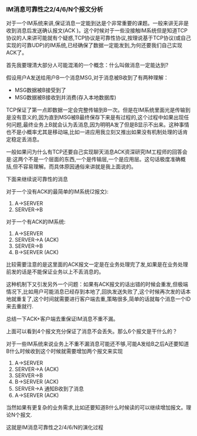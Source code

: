 ### IM消息可靠性之2/4/6/N个报文分析  <!-- {docsify-ignore} -->

对于一个IM系统来讲,保证消息一定能到达是个非常重要的课题。一般来讲无非是收到消息后发送确认报文(ACK )。这个时候对于一些没接触IM系统但是知道TCP协议的人来讲可能就有个疑惑,TCP协议是可靠性协议,按理说基于TCP协议(或自己实现的可靠UDP)的IM系统,已经确保了数据一定能发到,为何还要我们自己实现ACK了。

首先我要理清大部分人可能混淆的一个概念：什么叫做消息一定能达到?

假设用户A发送给用户B一个消息MSG,对于消息被B收到了有两种理解：

- MSG数据被B接受到了 
- MSG数据被B接收到并消费(存入本地数据库)

TCP保证了第一点即数据一定会完整传输到B一次。但是在IM系统里面光是传输到是没有意义的,因为直到MSG被B最终保存下来是有过程的,这个过程中如果出现任何问题,最终业务上B就会认为丢消息,因为明明A发了但是B显示不出来。这种事情也不是小概率尤其是移动端,比如一进应用我立刻又推出如果没有机制处理的话肯定稳定丢消息。

一般如果问为什么有TCP还要自己实现聊天消息ACK资深研究IM工程师的回答会是:这两个不是一个层面的东西,一个是传输层,一个是应用层。这句话极度准确概括,但不容易理解。而具体原因通俗来讲就是我上面说的。

下面来继续说可靠性的消息

对于一个没有ACK的最简单的IM系统(2报文):

1. A->SERVER
2. SERVER->B

对于一个有ACK的IM系统:

1. A->SERVER
2. SERVER->A  (ACK)
3. SERVER->B
4. B->SERVER  (ACK)

比较需要注意的是这里面的ACK报文一定是在业务处理完了发,如果是在业务处理前发的话是不能保证业务以上不丢消息的。

这种机制下又引发另外一个问题：如果有ACK报文的话出错的时候会重发,但极端情况下,比如用户可能消息已经存到本地了,回执发送失败了,这个时候再次发的话本地就重复了,这个时间就需要进行客户端去重,策略很多,简单的话就每个消息一个ID来去重就行.

总结一下ACK+客户端去重保证IM消息不重不漏。

上面可以看到4个报文充分保证了消息不会丢失。那么6个报文是干什么的？

对于一些IM系统来说业务上不重不漏消息可能还不够,可能A发给B之后A还要知道B什么时候收到这个时候就需要增加两个报文来实现

1. A->SERVER
2. SERVER->A  (ACK)
3. SERVER->B
4. B->SERVER  (ACK)
5. SERVER->A  通知B收到了消息
6. A->SERVER     (ACK)

当然如果有更复杂的业务需求,比如还要知道B什么时候读的可以继续增加报文。理论N个报文.

这就是IM消息可靠性之2/4/6/N的演化过程